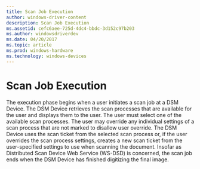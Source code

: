 ```yaml
---
title: Scan Job Execution
author: windows-driver-content
description: Scan Job Execution
ms.assetid: cefc6aee-725d-4dc4-bbdc-3d152c97b203
ms.author: windowsdriverdev
ms.date: 04/20/2017
ms.topic: article
ms.prod: windows-hardware
ms.technology: windows-devices
---
```


# Scan Job Execution


The execution phase begins when a user initiates a scan job at a DSM Device. The DSM Device retrieves the scan processes that are available for the user and displays them to the user. The user must select one of the available scan processes. The user may override any individual settings of a scan process that are not marked to disallow user override. The DSM Device uses the scan ticket from the selected scan process or, if the user overrides the scan process settings, creates a new scan ticket from the user-specified settings to use when scanning the document. Insofar as Distributed Scan Device Web Service (WS-DSD) is concerned, the scan job ends when the DSM Device has finished digitizing the final image.

 

 




